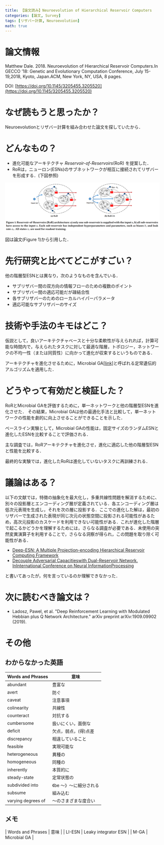 ```yaml
---
title: 【論文読み】Neuroevolution of Hierarchical Reservoir Computers
categories: [論文, Survey]
tags: [リザバー計算, Neuroevolution]
math: true
---
```


# 論文情報
Matthew Dale. 2018. Neuroevolution of Hierarchical Reservoir Computers.In GECCO ’18: Genetic and Evolutionary Computation Conference, July 15-19,2018, Kyoto, Japan.ACM, New York, NY, USA, 8 pages. 

DOI: [https://doi.org/10.1145/3205455.3205520](https://doi.org/10.1145/3205455.3205520)

# なぜ読もうと思ったか？
Neuroevolutionとリザバー計算を組み合わせた論文を探していたから．

# どんなもの？
- 進化可能なアーキテクチャ *Reservoir-of-Reservoirs*(RoR) を提案した．
- RoRは，ニューロン(ESNs)のサブネットワークが相互に接続されてリザバーを形成する．(下図参照)

![Reservoir-of-Reservoirs(RoR) architecture](/assets/img/posts/2020-10-24-neuroevolution-of-hierarchical-reservoir-computers/Figure1-1.png)

図は論文(Figure 1)から引用した．

# 先行研究と比べてどこがすごい？
他の階層型ESNとは異なり，次のようなものを含んでいる．
- サブリザバー間の双方向の情報フローのための複数のポイント
- サブリザバー間の適応可能だが疎結合性
- 各サブリザバーのためのローカルハイパーパラメータ
- 適応可能なサブリザバーのサイズ


# 技術や手法のキモはどこ？
仮説として，良いアーキテクチャベースと十分な柔軟性が与えられれば，計算可能な時間内で，与えられたタスクに対して最適な階層，トポロジー，ネットワークの不均一性（または同質性）に向かって進化が収束するというものである．

アーキテクチャを進化させるために，Microbial GA[[link]](https://doi.org/10.1007/978-3-642-21314-4_16)と呼ばれる定常遺伝的アルゴリズムを適用した．


# どうやって有効だと検証した？
RoRとMicrobial GAを評価するために，単一ネットワークと他の階層型ESNを進化させた．
その結果，Microbial GAは他の最適化手法と比較して，単一ネットワークの性能を劇的に向上させることができることを示した．

ベースライン実験として，Microbial GAの性能は，固定サイズのランダムESNと進化したESNを比較することで評価される．

主な調査では，RoRアーキテクチャを進化させ，進化に適応した他の階層型ESNと性能を比較する．

最終的な実験では，進化したRoRは進化していないタスクに再訓練される．

# 議論はある？
以下の文献では，特徴の抽象化を最大化し，多重共線性問題を解消するために、別々の投影層とエンコーディング層が定義されている．各エンコーディング層は低次元表現を生成し，それを次の層に投影する．ここでの進化した解は，最初のリザバーで生成された表現が同じ次元の状態空間に投影される可能性があるため，高次元投影のカスケードを利用できない可能性がある．これが進化した階層で起こるかどうかを理解するためには，さらなる調査が必要である．未使用の突然変異演算子を利用することで，さらなる洞察が得られ，この問題を取り除く可能性がある．

- [Deep-ESN: A Multiple Projection-encoding Hierarchical Reservoir Computing Framework](https://arxiv.org/pdf/1711.05255.pdf)
- [Decouple Adversarial Capacitieswith Dual-Reservoir Network. InInternational Conference on Neural InformationProcessing](https://doi.org/10.1007/978-3-319-70139-4_48)

と書いてあったが，何を言っているのか理解できなかった．

# 次に読むべき論文は？
- Ladosz, Pawel, et al. "Deep Reinforcement Learning with Modulated Hebbian plus Q Network Architecture." arXiv preprint arXiv:1909.09902 (2019).

# その他
## わからなかった英語

| Words and Phrases | 意味 |
| --- | --- |
| abundant | 豊富な |
| avert | 防ぐ |
| caveat | 注意事項 |
| colinearity | 共線性 |
| counteract | 対抗する |
| cumbersome | 扱いにくい，面倒な |
| deficit | 欠点，弱点，(得)点差 |
| discrepancy | 相違していること |
| feasible | 実現可能な |
| heterogeneous | 異種の |
| homogeneous | 同種の |
| inherently | 本質的に |
| steady-state | 定常状態の |
| subdivided into | 《be 〜》〜に細分される |
| subsume | 組み込む |
| varying degrees of | 〜のさまざまな度合い |

## メモ

| Words and Phrases | 意味 |
| LI-ESN | Leaky integrator ESN |
| M-GA | Microbial GA |
